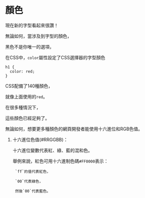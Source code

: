 # 顏色

現在新的字型看起來很讚！

無論如何，當涉及到字型的顏色，

黑色不是你唯一的選項，

在CSS中，`color`屬性設定了CSS選擇器的字型顏色

```
h1 {
  color: red;
}
```

CSS配備了140種顏色，

就像上面使用的`red`。

在很多種情況下，

這些顏色已經足夠了。

無論如何，想要更多種顏色的網頁開發者能使用十六進位和RGB色值。

1. 十六進位色值(#RRGGBB)：      

    十六進位變數代表紅、綠、藍的混和色。
    
    舉例來說，紅色可用十六進制色碼`#FF0000`表示：
        
        `ff`的值代表紅色，
        
        `00`代表綠色，
        
        然後`00`代表藍色。
